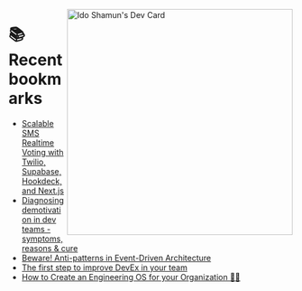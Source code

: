 <a href="https://app.daily.dev/idoshamun"><img src="https://api.daily.dev/devcards/v2/28849d86070e4c099c877ab6837c61f0.png?type=default&r=auy" align="right" width="400" alt="Ido Shamun's Dev Card"/></a>

# 📚 Recent bookmarks
<!-- BOOKMARKS:START -->
- [Scalable SMS Realtime Voting with Twilio, Supabase, Hookdeck, and Next.js](https://app.daily.dev/posts/8iDAfyZdN?utm_source=rss&utm_medium=bookmarks&utm_campaign=28849d86070e4c099c877ab6837c61f0)
- [Diagnosing demotivation in dev teams - symptoms, reasons &amp; cure](https://app.daily.dev/posts/rGPgMBnDI?utm_source=rss&utm_medium=bookmarks&utm_campaign=28849d86070e4c099c877ab6837c61f0)
- [Beware! Anti-patterns in Event-Driven Architecture](https://app.daily.dev/posts/RXs7VrvjF?utm_source=rss&utm_medium=bookmarks&utm_campaign=28849d86070e4c099c877ab6837c61f0)
- [The first step to improve DevEx in your team](https://app.daily.dev/posts/CpR5c08cF?utm_source=rss&utm_medium=bookmarks&utm_campaign=28849d86070e4c099c877ab6837c61f0)
- [How to Create an Engineering OS for your Organization 🧑‍💻](https://app.daily.dev/posts/eMqPI5SOP?utm_source=rss&utm_medium=bookmarks&utm_campaign=28849d86070e4c099c877ab6837c61f0)
<!-- BOOKMARKS:END -->

